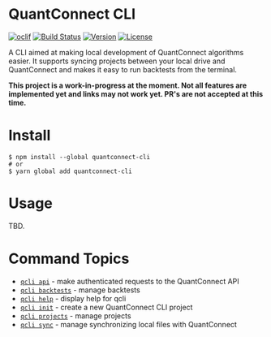 # QuantConnect CLI

[![oclif](https://img.shields.io/badge/cli-oclif-brightgreen.svg)](https://oclif.io)
[![Build Status](https://dev.azure.com/jmerle/quantconnect-cli/_apis/build/status/Build?branchName=master)](https://dev.azure.com/jmerle/quantconnect-cli/_build/latest?definitionId=26&branchName=master)
[![Version](https://img.shields.io/npm/v/quantconnect-cli.svg)](https://npmjs.org/package/quantconnect-cli)
[![License](https://img.shields.io/npm/l/quantconnect-cli.svg)](https://github.com/jmerle/quantconnect-cli/blob/master/LICENSE)

A CLI aimed at making local development of QuantConnect algorithms easier. It supports syncing projects between your local drive and QuantConnect and makes it easy to run backtests from the terminal.

**This project is a work-in-progress at the moment. Not all features are implemented yet and links may not work yet. PR's are not accepted at this time.**

# Install

```
$ npm install --global quantconnect-cli
# or
$ yarn global add quantconnect-cli
```

# Usage

TBD.

<!-- commands -->
# Command Topics

* [`qcli api`](docs/api.md) - make authenticated requests to the QuantConnect API
* [`qcli backtests`](docs/backtests.md) - manage backtests
* [`qcli help`](docs/help.md) - display help for qcli
* [`qcli init`](docs/init.md) - create a new QuantConnect CLI project
* [`qcli projects`](docs/projects.md) - manage projects
* [`qcli sync`](docs/sync.md) - manage synchronizing local files with QuantConnect

<!-- commandsstop -->

